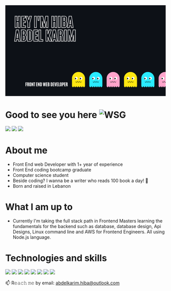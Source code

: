 <img src = "banner.png">

# Good to see you here <img src="https://emoji.gg/assets/emoji/6852-wsg.gif" style="width: 35px" alt="WSG">
<a href="https://www.linkedin.com/in/hiba-abdel-karim/" target = "_blank"><img src = "https://img.shields.io/badge/Linkedin-blue?style=for-the-badge"/></a> <a href="https://codepen.io/harkibit" title="codepen" target = "_blank"><img src = "https://img.shields.io/badge/Codepen-lightgrey?style=for-the-badge"/></a> <a href="https://harkibit.medium.com/" title="medium" target = "_blank"> <img src = "https://img.shields.io/badge/Medium-black?style=for-the-badge"/></a>

# About me 
- Front End web Developer with 1+ year of experience
- Front End coding bootcamp graduate
- Computer science student
- Beside coding? I wanna be a writer who reads 100 book a day! :star2:
- Born and raised in Lebanon

# What I am up to 
- Currently I'm taking the full stack path in Frontend Masters learning the fundamentals for the backend such as database, database design, Api Designs, Linux command line and AWS for Frontend Engineers. All using Node.js language.

# Technologies and skills
<img src = "https://img.shields.io/badge/Reactjs-cornflowerblue?style=for-the-badge"/> <img src = "https://img.shields.io/badge/Sass-fuchsia?style=for-the-badge"/> <img src = "https://img.shields.io/badge/JavaScript-yellow?style=for-the-badge"/> <img src = "https://img.shields.io/badge/Html-orange?style=for-the-badge"/> <img src = "https://img.shields.io/badge/Css-blue?style=for-the-badge"/>  <img src = "https://img.shields.io/badge/Bootstrap-purple?style=for-the-badge"/> <img src = "https://img.shields.io/badge/Nextjs-black?style=for-the-badge"/> <img src = "https://img.shields.io/badge/Strapi-darkorchid?style=for-the-badge"/> 

📫 R𝚎𝚊𝚌𝚑 𝚖𝚎 by email:
abdelkarim.hiba@outlook.com
